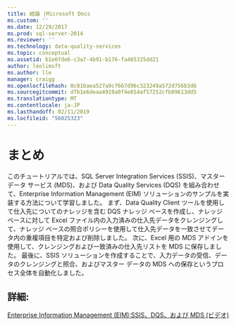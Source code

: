 ```yaml
---
title: 結論 |Microsoft Docs
ms.custom: ''
ms.date: 12/29/2017
ms.prod: sql-server-2014
ms.reviewer: ''
ms.technology: data-quality-services
ms.topic: conceptual
ms.assetid: b1e6fde6-c3a7-4b91-b176-fa465325dd21
author: leolimsft
ms.author: lle
manager: craigg
ms.openlocfilehash: 0c816aea527a9cf667d96c323249a572d756b3d6
ms.sourcegitcommit: dfb1e6deaa4919a0f4e654af57252cfb09613dd5
ms.translationtype: MT
ms.contentlocale: ja-JP
ms.lasthandoff: 02/11/2019
ms.locfileid: "56025323"
---
```

# <a name="conclusion"></a>まとめ
  このチュートリアルでは、SQL Server Integration Services (SSIS)、マスター データ サービス (MDS)、および Data Quality Services (DQS) を組み合わせて、Enterprise Information Management (EIM) ソリューションのサンプルを実装する方法について学習しました。 まず、Data Quality Client ツールを使用して仕入先についてのナレッジを含む DQS ナレッジ ベースを作成し、ナレッジ ベースに対して Excel ファイル内の入力済みの仕入先データをクレンジングして、ナレッジ ベースの照合ポリシーを使用して仕入先データを一致させてデータ内の重複項目を特定および削除しました。 次に、Excel 用の MDS アドインを使用して、クレンジングおよび一致済みの仕入先リストを MDS に保存しました。 最後に、SSIS ソリューションを作成することで、入力データの受信、データのクレンジングと照合、およびマスター データの MDS への保存というプロセス全体を自動化しました。  
  
## <a name="for-more-information"></a>詳細:  
  
 [Enterprise Information Management (EIM):SSIS、DQS、および MDS (ビデオ)](https://go.microsoft.com/fwlink/?LinkId=258672)  
  
  
